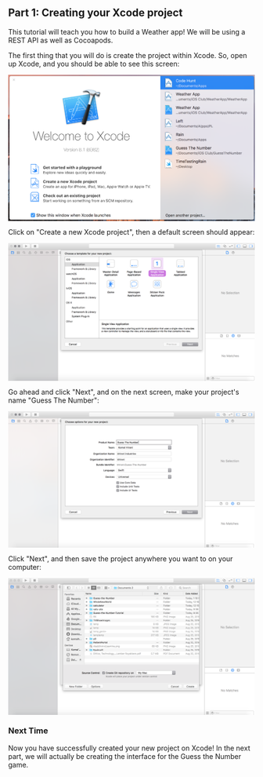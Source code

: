 ## Part 1: Creating your Xcode project

This tutorial will teach you how to build a Weather app! We will be using a REST API as well as Cocoapods.

The first thing that you will do is create the project within Xcode. So, open up Xcode, and you should be able to see this screen:

<p align="center"> <img src="/images/xcodeMainScreen.png" align="center"> </p>

Click on "Create a new Xcode project", then a default screen should appear:

<p align="center"> <img src="/images/createProject.png" align="center"> </p>

Go ahead and click "Next", and on the next screen, make your project's name "Guess The Number":

<p align="center"> <img src="/images/inputProjectName.png" align="center"> </p>

Click "Next", and then save the project anywhere you want to on your computer:

<p align="center"> <img src="/images/saveProject.png" align="center"> </p>

### Next Time

Now you have successfully created your new project on Xcode! In the next part, we will actually be creating the interface for the Guess the Number game.
